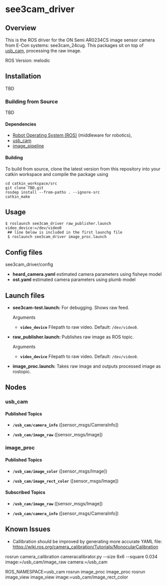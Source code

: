 # see3cam_driver

## Overview

This is the ROS driver for the ON Semi AR0234CS image sensor camera from E-Con systems: see3cam_24cug. This packages sit on top of [usb_cam](https://github.com/ros-drivers/usb_cam), processing the raw image. 

ROS Version: melodic

## Installation
TBD

### Building from Source
TBD

#### Dependencies

- [Robot Operating System (ROS)](http://wiki.ros.org) (middleware for robotics),
- [usb_cam](https://github.com/ros-drivers/usb_cam)
- [image_pipeline](https://github.com/ros-perception/image_pipeline)

#### Building

To build from source, clone the latest version from this repository into your catkin workspace and compile the package using

	cd catkin_workspace/src
	git clone TBD.git
	rosdep install --from-paths . --ignore-src
	catkin_make

## Usage

	$ roslaunch see3cam_driver raw_publisher.launch video_device:=/dev/video0
     ## line below is included in the first launchg file
     $ roslaunch see3cam_driver image_proc.launch

## Config files

see3cam_driver/config

* **heard_camera.yaml** estimated camera parameters using fisheye model
* **ost.yaml** estimated camera parameters using plumb model



## Launch files

* **see3cam-test.launch:** For debugging. Shows raw feed.

     Arguments

     - **`video_device`** Filepath to raw video.
     Default: `/dev/video0`.

* **raw_publisher.launch:** Publishes raw image as ROS topic.

     Arguments

     - **`video_device`** Filepath to raw video.
     Default: `/dev/video0`.

* **image_proc.launch:** Takes raw image and outputs processed image as rostopic.



## Nodes

### usb_cam 

#### Published Topics

* **`/usb_cam/camera_info`** ([sensor_msgs/CameraInfo])

* **`/usb_cam/image_raw`** ([sensor_msgs/Image])


### image_proc

#### Published Topics

* **`/usb_cam/image_color`** ([sensor_msgs/Image])

* **`/usb_cam/image_rect_color`** ([sensor_msgs/Image])

#### Subscribed Topics

* **`/usb_cam/image_raw`** ([sensor_msgs/Image])

* **`/usb_cam/camera_info`** ([sensor_msgs/CameraInfo])



## Known Issues
- Callibration should be improved by generating more accurate YAML file: https://wiki.ros.org/camera_calibration/Tutorials/MonocularCalibration


rosrun camera_calibration cameracalibrator.py --size 8x6 --square 0.034 image:=/usb_cam/image_raw camera:=/usb_cam


ROS_NAMESPACE=usb_cam rosrun image_proc image_proc
rosrun image_view image_view image:=usb_cam/image_rect_color